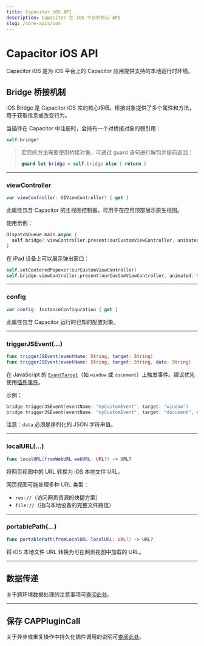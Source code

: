 ```yaml
---
title: Capacitor iOS API
description: Capacitor 在 iOS 平台的核心 API
slug: /core-apis/ios
---
```


# Capacitor iOS API

Capacitor iOS 是为 iOS 平台上的 Capacitor 应用提供支持的本地运行时环境。

## Bridge 桥接机制

iOS Bridge 是 Capacitor iOS 库的核心枢纽。桥接对象提供了多个属性和方法，用于获取信息或改变行为。

当插件在 Capacitor 中注册时，会持有一个对桥接对象的弱引用：

```swift
self.bridge?
```

> 若您的方法需要使用桥接对象，可通过 guard 语句进行解包并提前返回：
>
> ```swift
> guard let bridge = self.bridge else { return }
> ```

---

### viewController

```swift
var viewController: UIViewController? { get }
```

此属性包含 Capacitor 的主视图控制器，可用于在应用顶部展示原生视图。

使用示例：

```swift
DispatchQueue.main.async {
  self.bridge?.viewController.present(ourCustomViewController, animated: true, completion: nil)
}
```

在 iPad 设备上可以展示弹出窗口：

```swift
self.setCenteredPopover(ourCustomViewController)
self.bridge.viewController.present(ourCustomViewController, animated: true, completion: nil)
```

---

### config

```swift
var config: InstanceConfiguration { get }
```

此属性包含 Capacitor 运行时已知的配置对象。

---

### triggerJSEvent(...)

```swift
func triggerJSEvent(eventName: String, target: String)
func triggerJSEvent(eventName: String, target: String, data: String)
```

在 JavaScript 的 [`EventTarget`](https://developer.mozilla.org/en-US/docs/Web/API/EventTarget)（如 `window` 或 `document`）上触发事件。建议优先使用[插件事件](/plugins/creating-plugins/ios-guide.md#plugin-events)。

示例：

```swift
bridge.triggerJSEvent(eventName: "myCustomEvent", target: "window")
bridge.triggerJSEvent(eventName: "myCustomEvent", target: "document", data: "{ 'dataKey': 'dataValue' }")
```

注意：`data` 必须是序列化的 JSON 字符串值。

---

### localURL(...)

```swift
func localURL(fromWebURL webURL: URL?) -> URL?
```

将网页视图中的 URL 转换为 iOS 本地文件 URL。

网页视图可能处理多种 URL 类型：
- `res://`（访问网页资源的快捷方案）
- `file://`（指向本地设备的完整文件路径）

---

### portablePath(...)

```swift
func portablePath(fromLocalURL localURL: URL?) -> URL?
```

将 iOS 本地文件 URL 转换为可在网页视图中加载的 URL。

---

## 数据传递

关于跨环境数据处理的注意事项可[查阅此处](/main/reference/core-apis/data-types.md#ios)。

---

## 保存 CAPPluginCall

关于异步或重复操作中持久化插件调用的说明可[查阅此处](/main/reference/core-apis/saving-calls.md)。